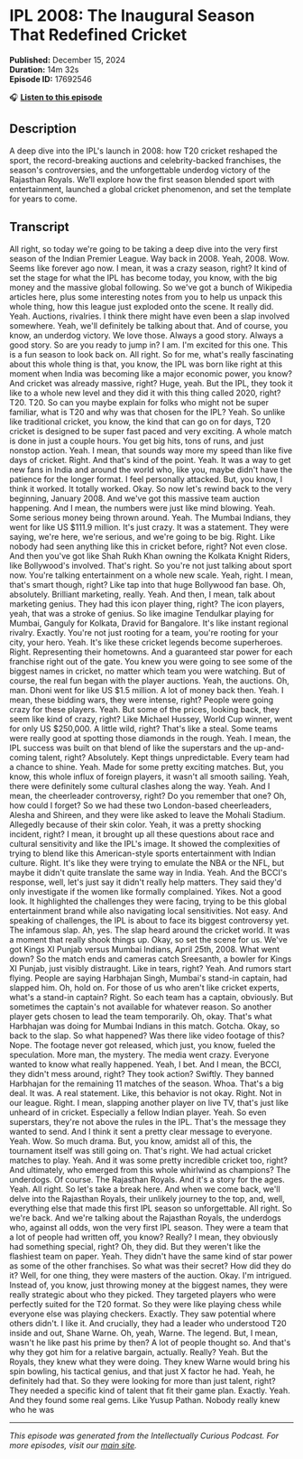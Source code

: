 # IPL 2008: The Inaugural Season That Redefined Cricket

**Published:** December 15, 2024  
**Duration:** 14m 32s  
**Episode ID:** 17692546

🎧 **[Listen to this episode](https://intellectuallycurious.buzzsprout.com/2529712/episodes/17692546-ipl-2008-the-inaugural-season-that-redefined-cricket)**

## Description

A deep dive into the IPL's launch in 2008: how T20 cricket reshaped the sport, the record-breaking auctions and celebrity-backed franchises, the season's controversies, and the unforgettable underdog victory of the Rajasthan Royals. We’ll explore how the first season blended sport with entertainment, launched a global cricket phenomenon, and set the template for years to come.

## Transcript

All right, so today we're going to be taking a deep dive into the very first season of the Indian Premier League. Way back in 2008. Yeah, 2008. Wow. Seems like forever ago now. I mean, it was a crazy season, right? It kind of set the stage for what the IPL has become today, you know, with the big money and the massive global following. So we've got a bunch of Wikipedia articles here, plus some interesting notes from you to help us unpack this whole thing, how this league just exploded onto the scene. It really did. Yeah. Auctions, rivalries. I think there might have even been a slap involved somewhere. Yeah, we'll definitely be talking about that. And of course, you know, an underdog victory. We love those. Always a good story. Always a good story. So are you ready to jump in? I am. I'm excited for this one. This is a fun season to look back on. All right. So for me, what's really fascinating about this whole thing is that, you know, the IPL was born like right at this moment when India was becoming like a major economic power, you know? And cricket was already massive, right? Huge, yeah. But the IPL, they took it like to a whole new level and they did it with this thing called 2020, right? T20. T20. So can you maybe explain for folks who might not be super familiar, what is T20 and why was that chosen for the IPL? Yeah. So unlike like traditional cricket, you know, the kind that can go on for days, T20 cricket is designed to be super fast paced and very exciting. A whole match is done in just a couple hours. You get big hits, tons of runs, and just nonstop action. Yeah. I mean, that sounds way more my speed than like five days of cricket. Right. And that's kind of the point. Yeah. It was a way to get new fans in India and around the world who, like you, maybe didn't have the patience for the longer format. I feel personally attacked. But, you know, I think it worked. It totally worked. Okay. So now let's rewind back to the very beginning, January 2008. And we've got this massive team auction happening. And I mean, the numbers were just like mind blowing. Yeah. Some serious money being thrown around. Yeah. The Mumbai Indians, they went for like US $111.9 million. It's just crazy. It was a statement. They were saying, we're here, we're serious, and we're going to be big. Right. Like nobody had seen anything like this in cricket before, right? Not even close. And then you've got like Shah Rukh Khan owning the Kolkata Knight Riders, like Bollywood's involved. That's right. So you're not just talking about sport now. You're talking entertainment on a whole new scale. Yeah, right. I mean, that's smart though, right? Like tap into that huge Bollywood fan base. Oh, absolutely. Brilliant marketing, really. Yeah. And then, I mean, talk about marketing genius. They had this icon player thing, right? The icon players, yeah, that was a stroke of genius. So like imagine Tendulkar playing for Mumbai, Ganguly for Kolkata, Dravid for Bangalore. It's like instant regional rivalry. Exactly. You're not just rooting for a team, you're rooting for your city, your hero. Yeah. It's like these cricket legends become superheroes. Right. Representing their hometowns. And a guaranteed star power for each franchise right out of the gate. You knew you were going to see some of the biggest names in cricket, no matter which team you were watching. But of course, the real fun began with the player auctions. Yeah, the auctions. Oh, man. Dhoni went for like US $1.5 million. A lot of money back then. Yeah. I mean, these bidding wars, they were intense, right? People were going crazy for these players. Yeah. But some of the prices, looking back, they seem like kind of crazy, right? Like Michael Hussey, World Cup winner, went for only US $250,000. A little wild, right? That's like a steal. Some teams were really good at spotting those diamonds in the rough. Yeah. I mean, the IPL success was built on that blend of like the superstars and the up-and-coming talent, right? Absolutely. Kept things unpredictable. Every team had a chance to shine. Yeah. Made for some pretty exciting matches. But, you know, this whole influx of foreign players, it wasn't all smooth sailing. Yeah, there were definitely some cultural clashes along the way. Yeah. And I mean, the cheerleader controversy, right? Do you remember that one? Oh, how could I forget? So we had these two London-based cheerleaders, Alesha and Shireen, and they were like asked to leave the Mohali Stadium. Allegedly because of their skin color. Yeah, it was a pretty shocking incident, right? I mean, it brought up all these questions about race and cultural sensitivity and like the IPL's image. It showed the complexities of trying to blend like this American-style sports entertainment with Indian culture. Right. It's like they were trying to emulate the NBA or the NFL, but maybe it didn't quite translate the same way in India. Yeah. And the BCCI's response, well, let's just say it didn't really help matters. They said they'd only investigate if the women like formally complained. Yikes. Not a good look. It highlighted the challenges they were facing, trying to be this global entertainment brand while also navigating local sensitivities. Not easy. And speaking of challenges, the IPL is about to face its biggest controversy yet. The infamous slap. Ah, yes. The slap heard around the cricket world. It was a moment that really shook things up. Okay, so set the scene for us. We've got Kings XI Punjab versus Mumbai Indians, April 25th, 2008. What went down? So the match ends and cameras catch Sreesanth, a bowler for Kings XI Punjab, just visibly distraught. Like in tears, right? Yeah. And rumors start flying. People are saying Harbhajan Singh, Mumbai's stand-in captain, had slapped him. Oh, hold on. For those of us who aren't like cricket experts, what's a stand-in captain? Right. So each team has a captain, obviously. But sometimes the captain's not available for whatever reason. So another player gets chosen to lead the team temporarily. Oh, okay. That's what Harbhajan was doing for Mumbai Indians in this match. Gotcha. Okay, so back to the slap. So what happened? Was there like video footage of this? Nope. The footage never got released, which just, you know, fueled the speculation. More man, the mystery. The media went crazy. Everyone wanted to know what really happened. Yeah, I bet. And I mean, the BCCI, they didn't mess around, right? They took action? Swiftly. They banned Harbhajan for the remaining 11 matches of the season. Whoa. That's a big deal. It was. A real statement. Like, this behavior is not okay. Right. Not in our league. Right. I mean, slapping another player on live TV, that's just like unheard of in cricket. Especially a fellow Indian player. Yeah. So even superstars, they're not above the rules in the IPL. That's the message they wanted to send. And I think it sent a pretty clear message to everyone. Yeah. Wow. So much drama. But, you know, amidst all of this, the tournament itself was still going on. That's right. We had actual cricket matches to play. Yeah. And it was some pretty incredible cricket too, right? And ultimately, who emerged from this whole whirlwind as champions? The underdogs. Of course. The Rajasthan Royals. And it's a story for the ages. Yeah. All right. So let's take a break here. And when we come back, we'll delve into the Rajasthan Royals, their unlikely journey to the top, and, well, everything else that made this first IPL season so unforgettable. All right. So we're back. And we're talking about the Rajasthan Royals, the underdogs who, against all odds, won the very first IPL season. They were a team that a lot of people had written off, you know? Really? I mean, they obviously had something special, right? Oh, they did. But they weren't like the flashiest team on paper. Yeah. They didn't have the same kind of star power as some of the other franchises. So what was their secret? How did they do it? Well, for one thing, they were masters of the auction. Okay. I'm intrigued. Instead of, you know, just throwing money at the biggest names, they were really strategic about who they picked. They targeted players who were perfectly suited for the T20 format. So they were like playing chess while everyone else was playing checkers. Exactly. They saw potential where others didn't. I like it. And crucially, they had a leader who understood T20 inside and out, Shane Warne. Oh, yeah, Warne. The legend. But, I mean, wasn't he like past his prime by then? A lot of people thought so. And that's why they got him for a relative bargain, actually. Really? Yeah. But the Royals, they knew what they were doing. They knew Warne would bring his spin bowling, his tactical genius, and that just X factor he had. Yeah, he definitely had that. So they were looking for more than just talent, right? They needed a specific kind of talent that fit their game plan. Exactly. Yeah. And they found some real gems. Like Yusup Pathan. Nobody really knew who he was

---
*This episode was generated from the Intellectually Curious Podcast. For more episodes, visit our [main site](https://intellectuallycurious.buzzsprout.com).*
